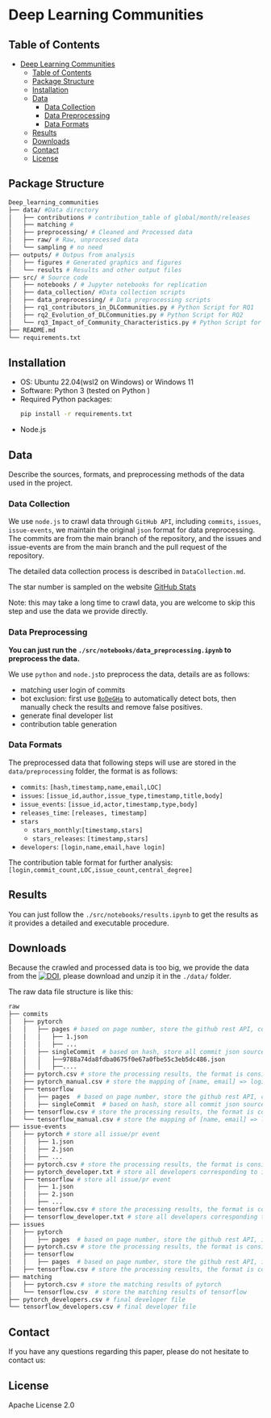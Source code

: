# Deep Learning Communities

## Table of Contents
- [Deep Learning Communities](#deep-learning-communities)
  - [Table of Contents](#table-of-contents)
  - [Package Structure](#package-structure)
  - [Installation](#installation)
  - [Data](#data)
    - [Data Collection](#data-collection)
    - [Data Preprocessing](#data-preprocessing)
    - [Data Formats](#data-formats)
  - [Results](#results)
  - [Downloads](#downloads)
  - [Contact](#contact)
  - [License](#license)


## Package Structure
```sh
Deep_learning_communities
├── data/ #Data directory
│   ├── contributions # contribution_table of global/month/releases
│   ├── matching # 
│   ├── preprocessing/ # Cleaned and Processed data
│   ├── raw/ # Raw, unprocessed data
│   └── sampling # no need
├── outputs/ # Outpus from analysis
│   ├── figures # Generated graphics and figures
│   └── results # Results and other output files
├── src/ # Source code
│   ├── notebooks / # Jupyter notebooks for replication
│   ├── data_collection/ #Data collection scripts
│   ├── data_preprocessing/ # Data preprocessing scripts
│   ├── rq1_contributors_in_DLCommunities.py # Python Script for RQ1
│   ├── rq2_Evolution_of_DLCommunities.py # Python Script for RQ2
│   └── rq3_Impact_of_Community_Characteristics.py # Python Script for RQ3
├── README.md
└── requirements.txt
```
## Installation
- OS: Ubuntu 22.04(wsl2 on Windows) or Windows 11
- Software:
Python 3 (tested on Python )
- Required Python packages:
    ```sh
    pip install -r requirements.txt
    ```
- Node.js

## Data

Describe the sources, formats, and preprocessing methods of the data used in the project.
### Data Collection

We use `node.js` to crawl data through `GitHub API`, including `commits`, `issues`, `issue-events`, we maintain the original `json` format for data preprocessing.
The commits are from the main branch of the repository, and the issues and issue-events are from the main branch and the pull request of the repository.

The detailed data collection process is described in `DataCollection.md`.

The star number is sampled on the website [GitHub Stats
](https://vesoft-inc.github.io/github-statistics/)

Note: this may take a long time to crawl data, you are welcome to skip this step and use the data we provide directly.

### Data Preprocessing

**You can just run the `./src/notebooks/data_preprocessing.ipynb` to preprocess the data.**

We use `python` and `node.js`to preprocess the data, details are as follows:

- matching user login of commits
- bot exclusion: first use [`BoDeGHa`](https://github.com/mehdigolzadeh/BoDeGHa) to automatically detect bots, then manually check the results and remove false positives.
- generate final developer list
- contribution table generation

### Data Formats
The preprocessed data that following steps will use are stored in the `data/preprocessing` folder, the format is as follows:
- `commits`: `[hash,timestamp,name,email,LOC]`
- `issues`: `[issue_id,author,issue_type,timestamp,title,body]`
- `issue_events`: `[issue_id,actor,timestamp,type,body]`
- `releases_time`: `[releases, timestamp]`
- `stars`
  - `stars_monthly`:`[timestamp,stars]`
  - `stars_releases`: `[timestamp,stars]`
- `developers`: `[login,name,email,have login]`

The contribution table format for further analysis: `[login,commit_count,LOC,issue_count,central_degree]`

## Results

You can just follow the `./src/notebooks/results.ipynb` to get the results as it provides a detailed and executable procedure.

## Downloads

Because the crawled and processed data is too big, we provide the data from the [![DOI](https://zenodo.org/badge/DOI/10.5281/zenodo.10477123.svg)](https://doi.org/10.5281/zenodo.10477123), please download and unzip it in the `./data/` folder.

The raw data file structure is like this:
```sh
raw
├── commits
│   ├── pytorch
│   │   ├── pages # based on page number, store the github rest API, commits request information
│   │   │   ├── 1.json
│   │   │   ├── ...
│   │   ├── singleCommit  # based on hash, store all commit json source data
│   │   │   ├──9788a74da8fdba0675f0e67a0fbe55c3eb5dc486.json
│   │   │   ├──.... 
│   ├── pytorch.csv # store the processing results, the format is consistent with the original commits/pytorch.csv
│   ├── pytorch_manual.csv # store the mapping of [name, email] => login manually organized
│   ├── tensorflow
│   │   ├── pages  # based on page number, store the github rest API, commits request information
│   │   ├── singleCommit  # based on hash, store all commit json source data
│   ├── tensorflow.csv # store the processing results, the format is consistent with the original commits/pytorch.csv
│   └── tensorflow_manual.csv # store the mapping of [name, email] => login manually organized
├── issue-events
│   ├── pytorch # store all issue/pr event
│   │   ├── 1.json
│   │   ├── 2.json
│   │   ├── ...
│   ├── pytorch.csv # store the processing results, the format is consistent with the original issue-events/pytorch.csv
│   ├── pytorch_developer.txt # store all developers corresponding to issue-event
│   ├── tensorflow # store all issue/pr event
│   │   ├── 1.json
│   │   ├── 2.json
│   │   ├── ...
│   ├── tensorflow.csv # store the processing results, the format is consistent with the original issue-events/pytorch.csv
│   ├── tensorflow_developer.txt # store all developers corresponding to issue-event
├── issues
│   ├── pytorch
│   │   ├── pages  # based on page number, store the github rest API, issues request information
│   ├── pytorch.csv # store the processing results, the format is consistent with the original issues/pytorch.csv
│   ├── tensorflow
│   │   ├── pages  # based on page number, store the github rest API, issues request information
│   ├── tensorflow.csv # store the processing results, the format is consistent with the original issues/pytorch.csv
├── matching
│   ├── pytorch.csv # store the matching results of pytorch
│   └── tensorflow.csv  # store the matching results of tensorflow
├── pytorch_developers.csv # final developer file
└── tensorflow_developers.csv # final developer file

```

## Contact
If you have any questions regarding this paper, please do not hesitate to contact us:

## License
Apache License 2.0
